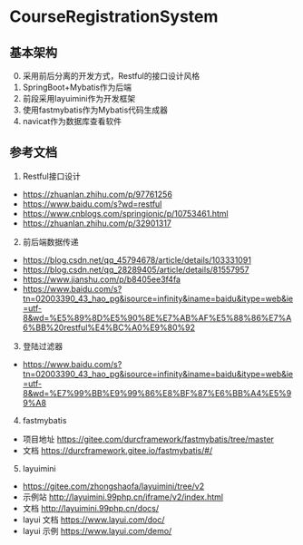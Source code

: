 # CourseRegistrationSystem

## 基本架构
0. 采用前后分离的开发方式，Restful的接口设计风格
1. SpringBoot+Mybatis作为后端
2. 前段采用layuimini作为开发框架
3. 使用fastmybatis作为Mybatis代码生成器
4. navicat作为数据库查看软件

## 参考文档
1. Restful接口设计
+ https://zhuanlan.zhihu.com/p/97761256
+ https://www.baidu.com/s?wd=restful
+ https://www.cnblogs.com/springionic/p/10753461.html
+ https://zhuanlan.zhihu.com/p/32901317

2. 前后端数据传递 
+ https://blog.csdn.net/qq_45794678/article/details/103331091
+ https://blog.csdn.net/qq_28289405/article/details/81557957
+ https://www.jianshu.com/p/b8405ee3f4fa
+ https://www.baidu.com/s?tn=02003390_43_hao_pg&isource=infinity&iname=baidu&itype=web&ie=utf-8&wd=%E5%89%8D%E5%90%8E%E7%AB%AF%E5%88%86%E7%A6%BB%20restful%E4%BC%A0%E9%80%92

3. 登陆过滤器
+ https://www.baidu.com/s?tn=02003390_43_hao_pg&isource=infinity&iname=baidu&itype=web&ie=utf-8&wd=%E7%99%BB%E9%99%86%E8%BF%87%E6%BB%A4%E5%99%A8

4. fastmybatis
+ 项目地址 https://gitee.com/durcframework/fastmybatis/tree/master
+ 文档 https://durcframework.gitee.io/fastmybatis/#/

5. layuimini
+ https://gitee.com/zhongshaofa/layuimini/tree/v2
+ 示例站 http://layuimini.99php.cn/iframe/v2/index.html
+ 文档 http://layuimini.99php.cn/docs/
+ layui 文档 https://www.layui.com/doc/
+ layui 示例 https://www.layui.com/demo/